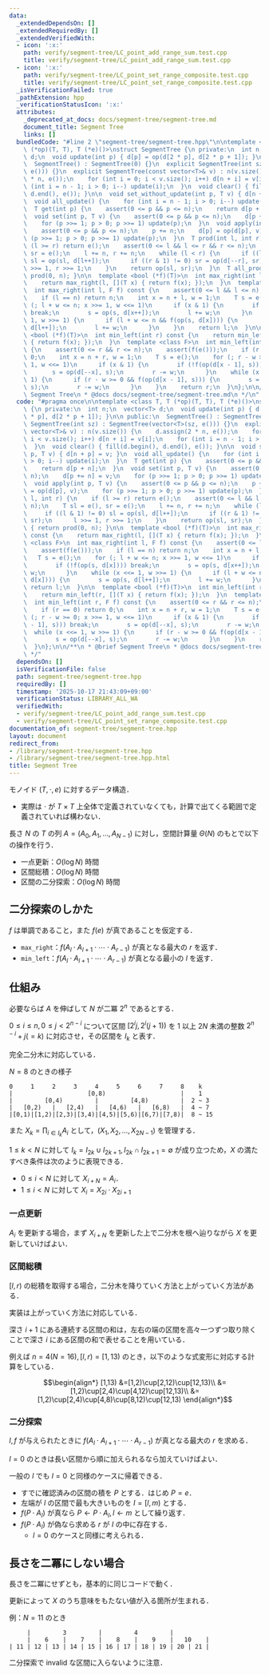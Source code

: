 ```yaml
---
data:
  _extendedDependsOn: []
  _extendedRequiredBy: []
  _extendedVerifiedWith:
  - icon: ':x:'
    path: verify/segment-tree/LC_point_add_range_sum.test.cpp
    title: verify/segment-tree/LC_point_add_range_sum.test.cpp
  - icon: ':x:'
    path: verify/segment-tree/LC_point_set_range_composite.test.cpp
    title: verify/segment-tree/LC_point_set_range_composite.test.cpp
  _isVerificationFailed: true
  _pathExtension: hpp
  _verificationStatusIcon: ':x:'
  attributes:
    _deprecated_at_docs: docs/segment-tree/segment-tree.md
    document_title: Segment Tree
    links: []
  bundledCode: "#line 2 \"segment-tree/segment-tree.hpp\"\n\ntemplate <class T, T\
    \ (*op)(T, T), T (*e)()>\nstruct SegmentTree {\n private:\n  int n;\n  vector<T>\
    \ d;\n  void update(int p) { d[p] = op(d[2 * p], d[2 * p + 1]); }\n\n public:\n\
    \  SegmentTree() : SegmentTree(0) {}\n  explicit SegmentTree(int sz) : SegmentTree(vector<T>(sz,\
    \ e())) {}\n  explicit SegmentTree(const vector<T>& v) : n(v.size()) {\n    d.assign(2\
    \ * n, e());\n    for (int i = 0; i < v.size(); i++) d[n + i] = v[i];\n    for\
    \ (int i = n - 1; i > 0; i--) update(i);\n  }\n  void clear() { fill(d.begin(),\
    \ d.end(), e()); }\n\n  void set_without_update(int p, T v) { d[n + p] = v; }\n\
    \  void all_update() {\n    for (int i = n - 1; i > 0; i--) update(i);\n  }\n\
    \  T get(int p) {\n    assert(0 <= p && p <= n);\n    return d[p + n];\n  }\n\
    \  void set(int p, T v) {\n    assert(0 <= p && p <= n);\n    d[p += n] = v;\n\
    \    for (p >>= 1; p > 0; p >>= 1) update(p);\n  }\n  void apply(int p, T v) {\n\
    \    assert(0 <= p && p <= n);\n    p += n;\n    d[p] = op(d[p], v);\n    for\
    \ (p >>= 1; p > 0; p >>= 1) update(p);\n  }\n  T prod(int l, int r) {\n    if\
    \ (l >= r) return e();\n    assert(0 <= l && l <= r && r <= n);\n    T sl = e(),\
    \ sr = e();\n    l += n, r += n;\n    while (l < r) {\n      if ((l & 1) != 0)\
    \ sl = op(sl, d[l++]);\n      if ((r & 1) != 0) sr = op(d[--r], sr);\n      l\
    \ >>= 1, r >>= 1;\n    }\n    return op(sl, sr);\n  }\n  T all_prod() { return\
    \ prod(0, n); }\n\n  template <bool (*f)(T)>\n  int max_right(int l) const {\n\
    \    return max_right(l, [](T x) { return f(x); });\n  }\n  template <class F>\n\
    \  int max_right(int l, F f) const {\n    assert(0 <= l && l <= n);\n    assert(f(e()));\n\
    \    if (l == n) return n;\n    int x = n + l, w = 1;\n    T s = e();\n    for\
    \ (; l + w <= n; x >>= 1, w <<= 1)\n      if (x & 1) {\n        if (!f(op(s, d[x])))\
    \ break;\n        s = op(s, d[x++]);\n        l += w;\n      }\n    while (x <<=\
    \ 1, w >>= 1) {\n      if (l + w <= n && f(op(s, d[x]))) {\n        s = op(s,\
    \ d[l++]);\n        l += w;\n      }\n    }\n    return l;\n  }\n\n  template\
    \ <bool (*f)(T)>\n  int min_left(int r) const {\n    return min_left(r, [](T x)\
    \ { return f(x); });\n  }\n  template <class F>\n  int min_left(int r, F f) const\
    \ {\n    assert(0 <= r && r <= n);\n    assert(f(e()));\n    if (r == 0) return\
    \ 0;\n    int x = n + r, w = 1;\n    T s = e();\n    for (; r - w >= 0; x >>=\
    \ 1, w <<= 1)\n      if (x & 1) {\n        if (!f(op(d[x - 1], s))) break;\n \
    \       s = op(d[--x], s);\n        r -= w;\n      }\n    while (x <<= 1, w >>=\
    \ 1) {\n      if (r - w >= 0 && f(op(d[x - 1], s))) {\n        s = op(d[--x],\
    \ s);\n        r -= w;\n      }\n    }\n    return r;\n  }\n};\n\n/**\n * @brief\
    \ Segment Tree\n * @docs docs/segment-tree/segment-tree.md\n */\n"
  code: "#pragma once\n\ntemplate <class T, T (*op)(T, T), T (*e)()>\nstruct SegmentTree\
    \ {\n private:\n  int n;\n  vector<T> d;\n  void update(int p) { d[p] = op(d[2\
    \ * p], d[2 * p + 1]); }\n\n public:\n  SegmentTree() : SegmentTree(0) {}\n  explicit\
    \ SegmentTree(int sz) : SegmentTree(vector<T>(sz, e())) {}\n  explicit SegmentTree(const\
    \ vector<T>& v) : n(v.size()) {\n    d.assign(2 * n, e());\n    for (int i = 0;\
    \ i < v.size(); i++) d[n + i] = v[i];\n    for (int i = n - 1; i > 0; i--) update(i);\n\
    \  }\n  void clear() { fill(d.begin(), d.end(), e()); }\n\n  void set_without_update(int\
    \ p, T v) { d[n + p] = v; }\n  void all_update() {\n    for (int i = n - 1; i\
    \ > 0; i--) update(i);\n  }\n  T get(int p) {\n    assert(0 <= p && p <= n);\n\
    \    return d[p + n];\n  }\n  void set(int p, T v) {\n    assert(0 <= p && p <=\
    \ n);\n    d[p += n] = v;\n    for (p >>= 1; p > 0; p >>= 1) update(p);\n  }\n\
    \  void apply(int p, T v) {\n    assert(0 <= p && p <= n);\n    p += n;\n    d[p]\
    \ = op(d[p], v);\n    for (p >>= 1; p > 0; p >>= 1) update(p);\n  }\n  T prod(int\
    \ l, int r) {\n    if (l >= r) return e();\n    assert(0 <= l && l <= r && r <=\
    \ n);\n    T sl = e(), sr = e();\n    l += n, r += n;\n    while (l < r) {\n \
    \     if ((l & 1) != 0) sl = op(sl, d[l++]);\n      if ((r & 1) != 0) sr = op(d[--r],\
    \ sr);\n      l >>= 1, r >>= 1;\n    }\n    return op(sl, sr);\n  }\n  T all_prod()\
    \ { return prod(0, n); }\n\n  template <bool (*f)(T)>\n  int max_right(int l)\
    \ const {\n    return max_right(l, [](T x) { return f(x); });\n  }\n  template\
    \ <class F>\n  int max_right(int l, F f) const {\n    assert(0 <= l && l <= n);\n\
    \    assert(f(e()));\n    if (l == n) return n;\n    int x = n + l, w = 1;\n \
    \   T s = e();\n    for (; l + w <= n; x >>= 1, w <<= 1)\n      if (x & 1) {\n\
    \        if (!f(op(s, d[x]))) break;\n        s = op(s, d[x++]);\n        l +=\
    \ w;\n      }\n    while (x <<= 1, w >>= 1) {\n      if (l + w <= n && f(op(s,\
    \ d[x]))) {\n        s = op(s, d[l++]);\n        l += w;\n      }\n    }\n   \
    \ return l;\n  }\n\n  template <bool (*f)(T)>\n  int min_left(int r) const {\n\
    \    return min_left(r, [](T x) { return f(x); });\n  }\n  template <class F>\n\
    \  int min_left(int r, F f) const {\n    assert(0 <= r && r <= n);\n    assert(f(e()));\n\
    \    if (r == 0) return 0;\n    int x = n + r, w = 1;\n    T s = e();\n    for\
    \ (; r - w >= 0; x >>= 1, w <<= 1)\n      if (x & 1) {\n        if (!f(op(d[x\
    \ - 1], s))) break;\n        s = op(d[--x], s);\n        r -= w;\n      }\n  \
    \  while (x <<= 1, w >>= 1) {\n      if (r - w >= 0 && f(op(d[x - 1], s))) {\n\
    \        s = op(d[--x], s);\n        r -= w;\n      }\n    }\n    return r;\n\
    \  }\n};\n\n/**\n * @brief Segment Tree\n * @docs docs/segment-tree/segment-tree.md\n\
    \ */"
  dependsOn: []
  isVerificationFile: false
  path: segment-tree/segment-tree.hpp
  requiredBy: []
  timestamp: '2025-10-17 21:43:09+09:00'
  verificationStatus: LIBRARY_ALL_WA
  verifiedWith:
  - verify/segment-tree/LC_point_add_range_sum.test.cpp
  - verify/segment-tree/LC_point_set_range_composite.test.cpp
documentation_of: segment-tree/segment-tree.hpp
layout: document
redirect_from:
- /library/segment-tree/segment-tree.hpp
- /library/segment-tree/segment-tree.hpp.html
title: Segment Tree
---
```

モノイド $(T,\cdot,e)$ に対するデータ構造．

- 実際は $\cdot$ が $T\times T$ 上全体で定義されていなくても，計算で出てくる範囲で定義されていれば構わない．

長さ $N$ の $T$ の列 $A=(A_0,A_1,\dots,A_{N-1})$ に対し，空間計算量 $\Theta(N)$ のもとで以下の操作を行う．

- 一点更新：$O(\log N)$ 時間
- 区間総積：$O(\log N)$ 時間
- 区間の二分探索：$O(\log N)$ 時間

## 二分探索のしかた

$f$ は単調であること，また $f(e)$ が真であることを仮定する．

- `max_right`：$f(A_l \cdot A_{l+1} \cdot \cdots \cdot A_{r-1})$ が真となる最大の $r$ を返す．
- `min_left`：$f(A_l \cdot A_{l+1} \cdot \cdots \cdot A_{r-1})$ が真となる最小の $l$ を返す．

## 仕組み

必要ならば $A$ を伸ばして $N$ が二冪 $2^n$ であるとする．

$0\leq i\leq n,0\leq j\lt 2^{n-i}$ について区間 $[2^ij,2^i(j+1))$ を $1$ 以上 $2N$ 未満の整数 $2^{n-i}+j(=k)$ に対応させ，その区間を $I_k$ と表す．

完全二分木に対応している．

$N=8$ のときの様子
```
0     1     2     3     4     5     6     7     8    k
|                     [0,8)                     |    1
|         [0,4)         |         [4,8)         |  2 ~ 3
|   [0,2)   |   [2,4)   |   [4,6)   |   [6,8)   |  4 ~ 7
|[0,1)|[1,2)|[2,3)|[3,4)|[4,5)|[5,6)|[6,7)|[7,8)|  8 ~ 15
```

また $X_k=\prod_{i\in I_k}A_i$ として，$(X_1,X_2,\dots,X_{2N-1})$ を管理する．

$1\leq k\lt N$ に対して $I_k=I_{2k}\cup I_{2k+1},I_{2k}\cap I_{2k+1}=\emptyset$ が成り立つため，$X$ の満たすべき条件は次のように表現できる．

- $0\leq i\lt N$ に対して $X_{i+N}=A_i$．
- $1\leq i\lt N$ に対して $X_{i}=X_{2i}\cdot X_{2i+1}$

### 一点更新

$A_i$ を更新する場合，まず $X_{i+N}$ を更新した上で二分木を根へ辿りながら $X$ を更新していけばよい．

### 区間総積

$[l,r)$ の総積を取得する場合，二分木を降りていく方法と上がっていく方法がある．

実装は上がっていく方法に対応している．

深さ $i+1$ にある連続する区間の和は，左右の端の区間を高々一つずつ取り除くことで深さ $i$ にある区間の和で表せることを用いている．

例えば $n=4(N=16),[l,r)=[1,13)$ のとき，以下のような式変形に対応する計算をしている．

$$\begin{align*}
[1,13)
&=[1,2)\cup[2,12)\cup[12,13)\\
&=[1,2)\cup[2,4)\cup[4,12)\cup[12,13)\\
&=[1,2)\cup[2,4)\cup[4,8)\cup[8,12)\cup[12,13)
\end{align*}$$

### 二分探索

$l,f$ が与えられたときに $f(A_l \cdot A_{l+1} \cdot \cdots \cdot A_{r-1})$ が真となる最大の $r$ を求める．

$l=0$ のときは長い区間から順に加えられるなら加えていけばよい．

一般の $l$ でも $l=0$ と同様のケースに帰着できる．

- すでに確認済みの区間の積を $P$ とする．はじめ $P=e$．
- 左端が $l$ の区間で最も大きいものを $I=[l,m)$ とする．
- $f(P\cdot A_I)$ が真なら $P\leftarrow P\cdot A_I,l\leftarrow m$ として繰り返す．
- $f(P\cdot A_I)$ が偽なら求める $r$ が $I$ の中に存在する．
  - $l=0$ のケースと同様に考えられる．


## 長さを二冪にしない場合

長さを二冪にせずとも，基本的に同じコードで動く．

更新によって $X$ のうち意味をもたない値が入る箇所が生まれる．

例：$N=11$ のとき

```
     |         3         |         4         |
     |    6    |    7    |    8    |    9    |   10    |
| 11 | 12 | 13 | 14 | 15 | 16 | 17 | 18 | 19 | 20 | 21 |
```

二分探索で invalid な区間に入らないように注意．